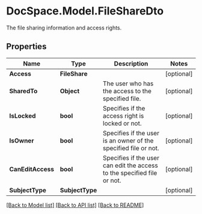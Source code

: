 # DocSpace.Model.FileShareDto
The file sharing information and access rights.

## Properties

Name | Type | Description | Notes
------------ | ------------- | ------------- | -------------
**Access** | **FileShare** |  | [optional] 
**SharedTo** | **Object** | The user who has the access to the specified file. | [optional] 
**IsLocked** | **bool** | Specifies if the access right is locked or not. | [optional] 
**IsOwner** | **bool** | Specifies if the user is an owner of the specified file or not. | [optional] 
**CanEditAccess** | **bool** | Specifies if the user can edit the access to the specified file or not. | [optional] 
**SubjectType** | **SubjectType** |  | [optional] 

[[Back to Model list]](../README.md#documentation-for-models) [[Back to API list]](../README.md#documentation-for-api-endpoints) [[Back to README]](../README.md)

